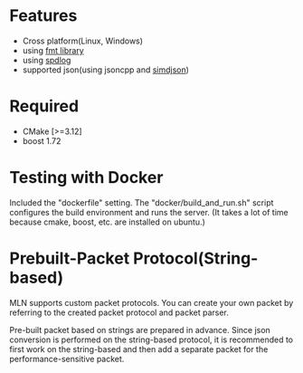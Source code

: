 # Features
* Cross platform(Linux, Windows)
* using [fmt library](https://github.com/fmtlib/fmt)
* using [spdlog](https://github.com/gabime/spdlog)
* supported json(using jsoncpp and [simdjson](https://github.com/simdjson/simdjson))

# Required
* CMake [>=3.12]
* boost 1.72

# Testing with Docker
Included the "dockerfile" setting. The "docker/build_and_run.sh" script configures the build environment and runs the server. (It takes a lot of time because cmake, boost, etc. are installed on ubuntu.)


# Prebuilt-Packet Protocol(String-based)
MLN supports custom packet protocols. You can create your own packet by referring to the created packet protocol and packet parser.

Pre-built packet based on strings are prepared in advance. Since json conversion is performed on the string-based protocol, it is recommended to first work on the string-based and then add a separate packet for the performance-sensitive packet.
